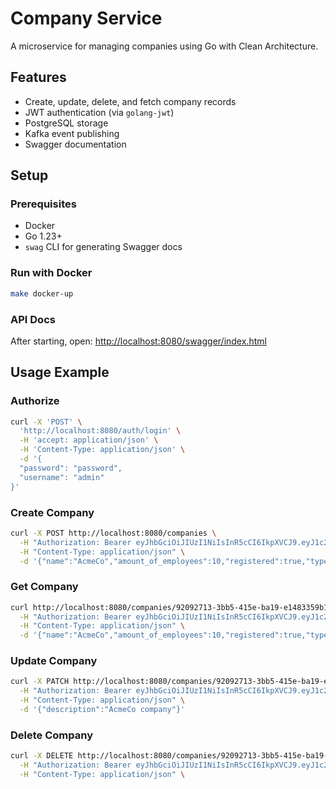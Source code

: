 # Company Service

A microservice for managing companies using Go with Clean Architecture.

## Features
- Create, update, delete, and fetch company records
- JWT authentication (via `golang-jwt`)
- PostgreSQL storage
- Kafka event publishing
- Swagger documentation

## Setup

### Prerequisites
- Docker
- Go 1.23+
- `swag` CLI for generating Swagger docs

### Run with Docker
```bash
make docker-up
```

### API Docs
After starting, open: [http://localhost:8080/swagger/index.html](http://localhost:8080/swagger/index.html)

## Usage Example

### Authorize

```bash
curl -X 'POST' \
  'http://localhost:8080/auth/login' \
  -H 'accept: application/json' \
  -H 'Content-Type: application/json' \
  -d '{
  "password": "password",
  "username": "admin"
}'
```

### Create Company
```bash
curl -X POST http://localhost:8080/companies \
  -H "Authorization: Bearer eyJhbGciOiJIUzI1NiIsInR5cCI6IkpXVCJ9.eyJ1c2VyX2lkIjoiOTAyYjA2MWItOWZlOS00ODJkLWEyMzAtZTc2MGIwM2JiZTM5IiwiZXhwIjoxNzQyNzM0NDc5fQ.SVCnqx8r8BxCUZ7l3QK62TyaIbJtHi_mYiiWVZNs1oI" \
  -H "Content-Type: application/json" \
  -d '{"name":"AcmeCo","amount_of_employees":10,"registered":true,"type":"Corporation"}'
```

### Get Company
```bash
curl http://localhost:8080/companies/92092713-3bb5-415e-ba19-e1483359b132 \
  -H "Authorization: Bearer eyJhbGciOiJIUzI1NiIsInR5cCI6IkpXVCJ9.eyJ1c2VyX2lkIjoiOTAyYjA2MWItOWZlOS00ODJkLWEyMzAtZTc2MGIwM2JiZTM5IiwiZXhwIjoxNzQyNzM0NDc5fQ.SVCnqx8r8BxCUZ7l3QK62TyaIbJtHi_mYiiWVZNs1oI" \
  -H "Content-Type: application/json" \
  -d '{"name":"AcmeCo","amount_of_employees":10,"registered":true,"type":"Corporation"}'
```

### Update Company
```bash
curl -X PATCH http://localhost:8080/companies/92092713-3bb5-415e-ba19-e1483359b132 \
  -H "Authorization: Bearer eyJhbGciOiJIUzI1NiIsInR5cCI6IkpXVCJ9.eyJ1c2VyX2lkIjoiOTAyYjA2MWItOWZlOS00ODJkLWEyMzAtZTc2MGIwM2JiZTM5IiwiZXhwIjoxNzQyNzM0NDc5fQ.SVCnqx8r8BxCUZ7l3QK62TyaIbJtHi_mYiiWVZNs1oI" \
  -H "Content-Type: application/json" \
  -d '{"description":"AcmeCo company"}'
```

### Delete Company
```bash
curl -X DELETE http://localhost:8080/companies/92092713-3bb5-415e-ba19-e1483359b132 \
  -H "Authorization: Bearer eyJhbGciOiJIUzI1NiIsInR5cCI6IkpXVCJ9.eyJ1c2VyX2lkIjoiOTAyYjA2MWItOWZlOS00ODJkLWEyMzAtZTc2MGIwM2JiZTM5IiwiZXhwIjoxNzQyNzM0NDc5fQ.SVCnqx8r8BxCUZ7l3QK62TyaIbJtHi_mYiiWVZNs1oI" \
  -H "Content-Type: application/json" \
```
